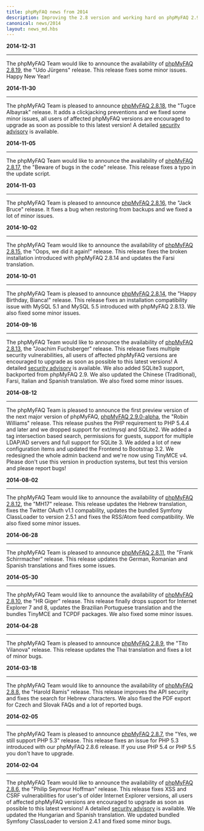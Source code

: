 ```yaml
---
title: phpMyFAQ news from 2014
description: Improving the 2.8 version and working hard on phpMyFAQ 2.9
canonical: news/2014
layout: news_md.hbs
---
```



**2014-12-31**
* * *
The phpMyFAQ Team would like to announce the availability of [phpMyFAQ 2.8.19](/download), the "Udo Jürgens" release.
This release fixes some minor issues. Happy New Year!


**2014-11-30**
* * *
The phpMyFAQ Team is pleased to announce [phpMyFAQ 2.8.18](/download), the "Tugce Albayrak" release. It adds a
clickjacking preventions and we fixed some minor issues, all users of affected phpMyFAQ versions are encouraged to
upgrade as soon as possible to this latest version! A detailed [security advisory](/security/advisory-2014-11-30) is
available.


**2014-11-05**
* * *
The phpMyFAQ Team would like to announce the availability of [phpMyFAQ 2.8.17](/download), the "Beware of bugs in the
code" release. This release fixes a typo in the update script.


**2014-11-03**
* * *
The phpMyFAQ Team is pleased to announce [phpMyFAQ 2.8.16](/download), the "Jack Bruce" release. It fixes a bug when
restoring from backups and we fixed a lot of minor issues.


**2014-10-02**
* * *
The phpMyFAQ Team would like to announce the availability of
[phpMyFAQ 2.8.15](/download), the "Oops, we did it again!" release. This release fixes the broken installation
introduced with phpMyFAQ 2.8.14 and updates the Farsi translation.


**2014-10-01**
* * *
The phpMyFAQ Team is pleased to announce [phpMyFAQ 2.8.14](/download), the "Happy Birthday, Bianca!" release. This
release fixes an installation compatibility issue with MySQL 5.1 and MySQL 5.5 introduced with phpMyFAQ 2.8.13. We also
fixed some minor issues.


**2014-09-16**
* * *
The phpMyFAQ Team would like to announce the availability of [phpMyFAQ 2.8.13](/download), the "Joachim Fuchsberger"
release. This release fixes multiple security vulnerabilities, all users of affected phpMyFAQ versions are encouraged to
upgrade as soon as possible to this latest versions! A detailed [security advisory](/security/advisory-2014-09-16) is
available. We also added SQLite3 support, backported from phpMyFAQ 2.9. We also updated the Chinese (Traditional),
Farsi, Italian and Spanish translation. We also fixed some minor issues.


**2014-08-12**
* * *
The phpMyFAQ Team is pleased to announce the first preview version of the next major version of phpMyFAQ,
[phpMyFAQ 2.9.0-alpha](/download), the "Robin Williams" release. This release pushes the PHP requirement to PHP 5.4.4
and later and we dropped support for ext/mysql and SQLite2. We added a tag intersection based search, permissions for
guests, support for multiple LDAP/AD servers and full support for SQLite 3. We added a lot of new configuration items
and updated the Frontend to Bootstrap 3.2. We redesigned the whole admin backend and we're now using TinyMCE v4. Please
don't use this version in production systems, but test this version and please report bugs!


**2014-08-02**
* * *
The phpMyFAQ Team would like to announce the availability of [phpMyFAQ 2.8.12](/download), the "MH17" release. This
release updates the Hebrew translation, fixes the Twitter OAuth v1.1 compability, updates the bundled Symfony
ClassLoader to version 2.5.1 and fixes the RSS/Atom feed compatibility. We also fixed some minor issues.


**2014-06-28**
* * *
The phpMyFAQ Team is pleased to announce [phpMyFAQ 2.8.11](/download), the "Frank Schirrmacher" release. This release
updates the German, Romanian and Spanish translations and fixes some issues.


**2014-05-30**
* * *
The phpMyFAQ Team would like to announce the availability of [phpMyFAQ 2.8.10](/download), the "HR Giger" release. This
release finally drops support for Internet Explorer 7 and 8, updates the Brazilian Portuguese  translation and the
bundles TinyMCE and TCPDF packages. We also fixed some minor issues.


**2014-04-28**
* * *
The phpMyFAQ Team is pleased to announce [phpMyFAQ 2.8.9](/download), the "Tito Vilanova" release. This release updates
the Thai translation and fixes a lot of minor bugs.


**2014-03-18**
* * *
The phpMyFAQ Team would like to announce the availability of [phpMyFAQ 2.8.8](/download), the "Harold Ramis" release.
This release improves the API security and fixes the search for Hebrew characters. We also fixed the PDF export for
Czech and Slovak FAQs and a lot of reported bugs.


**2014-02-05**
* * *
The phpMyFAQ Team is pleased to announce [phpMyFAQ 2.8.7](/download), the "Yes, we still support PHP 5.3" release. This
release fixes an issue for PHP 5.3 introduced with our phpMyFAQ 2.8.6 release. If you use PHP 5.4 or PHP 5.5 you don't
have to upgrade.


**2014-02-04**
* * *
The phpMyFAQ Team would like to announce the availability of [phpMyFAQ 2.8.6](/download), the "Philip Seymour Hoffman"
release. This release fixes XSS and CSRF vulnerabilities for user's of older Internet Explorer versions, all users of
affected phpMyFAQ versions are encouraged to upgrade as soon as possible to this latest versions! A detailed [security
advisory](/security/advisory-2014-02-04) is available. We updated the Hungarian and Spanish translation. We updated
bundled Symfony ClassLoader to version 2.4.1 and fixed some minor bugs.